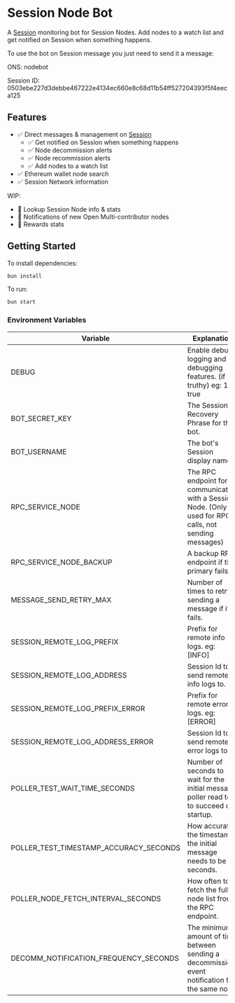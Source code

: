 # Session Node Bot

A [Session](https://getsession.org) monitoring bot for Session Nodes. Add nodes to a watch list and get notified on Session when something happens.

To use the bot on Session message you just need to send it a message:

ONS: nodebot

Session ID: 0503ebe227d3debbe467222e4134ec660e8c68d11b54ff527204393f5f4eeca125

## Features

- ✅ Direct messages & management on [Session](https://getsession.org) 
  - ✅ Get notified on Session when something happens
  - ✅ Node decommission alerts
  - ✅ Node recommission alerts
  - ✅ Add nodes to a watch list
- ✅ Ethereum wallet node search
- ✅ Session Network information

WIP: 

- 🔳 Lookup Session Node info & stats
- 🔳 Notifications of new Open Multi-contributor nodes
- 🔳 Rewards stats

## Getting Started

To install dependencies:

```bash
bun install
```

To run:

```bash
bun start
```

### Environment Variables

| Variable                               | Explanation                                                                                             |
|----------------------------------------|---------------------------------------------------------------------------------------------------------|
| DEBUG                                  | Enable debug logging and debugging features. (if truthy) eg: 1 or true                                  |
| BOT_SECRET_KEY                         | The Session Recovery Phrase for the bot.                                                                |
| BOT_USERNAME                           | The bot's Session display name.                                                                         |
| RPC_SERVICE_NODE                       | The RPC endpoint for communicating with a Session Node. (Only used for RPC calls, not sending messages) |
| RPC_SERVICE_NODE_BACKUP                | A backup RPC endpoint if the primary fails.                                                             |
| MESSAGE_SEND_RETRY_MAX                 | Number of times to retry sending a message if if it fails.                                              |
| SESSION_REMOTE_LOG_PREFIX              | Prefix for remote info logs. eg: \[INFO\]                                                               |
| SESSION_REMOTE_LOG_ADDRESS             | Session Id to send remote info logs to.                                                                 |
| SESSION_REMOTE_LOG_PREFIX_ERROR        | Prefix for remote error logs. eg: \[ERROR\]                                                             |
| SESSION_REMOTE_LOG_ADDRESS_ERROR       | Session Id to send remote error logs to.                                                                |
| POLLER_TEST_WAIT_TIME_SECONDS          | Number of seconds to wait for the initial message poller read test to succeed on startup.               |
| POLLER_TEST_TIMESTAMP_ACCURACY_SECONDS | How accurate the timestamp the initial message needs to be in seconds.                                  |
| POLLER_NODE_FETCH_INTERVAL_SECONDS     | How often to fetch the full node list from the RPC endpoint.                                            |
| DECOMM_NOTIFICATION_FREQUENCY_SECONDS  | The minimum amount of time between sending a decommission event notification for the same node.         |
